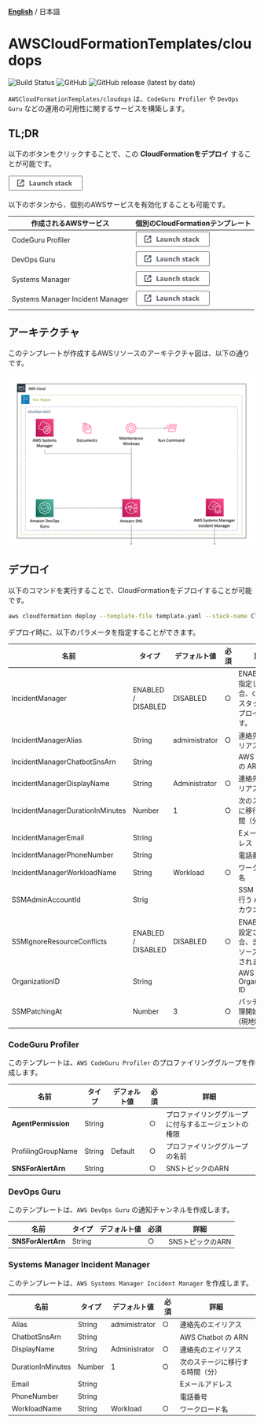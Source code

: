 [**English**](README.md) / 日本語

# AWSCloudFormationTemplates/cloudops
![Build Status](https://codebuild.ap-northeast-1.amazonaws.com/badges?uuid=eyJlbmNyeXB0ZWREYXRhIjoiT1o3djE0RFpweWErRDl6SkpwTGsySVJKbWk0ajhreUlEaXAvTHh3ZzdaS2wzNVR5V1hpZkZRRVRtcFIvNncydWdad2w4TG9MRVMzVGFvMlZKY2RNYUowPSIsIml2UGFyYW1ldGVyU3BlYyI6Ik0vOGVWdGFEWTlyYVdDZUwiLCJtYXRlcmlhbFNldFNlcmlhbCI6MX0%3D&branch=master)
![GitHub](https://img.shields.io/github/license/eijikominami/aws-cloudformation-templates)
![GitHub release (latest by date)](https://img.shields.io/github/v/release/eijikominami/aws-cloudformation-templates)
 
``AWSCloudFormationTemplates/cloudops`` は、``CodeGuru Profiler`` や ``DevOps Guru`` などの運用の可用性に関するサービスを構築します。

## TL;DR

以下のボタンをクリックすることで、この **CloudFormationをデプロイ** することが可能です。

[![cloudformation-launch-stack](../images/cloudformation-launch-stack.png)](https://console.aws.amazon.com/cloudformation/home?region=ap-northeast-1#/stacks/create/review?stackName=CloudOps&templateURL=https://eijikominami.s3-ap-northeast-1.amazonaws.com/aws-cloudformation-templates/cloudops/template.yaml) 

以下のボタンから、個別のAWSサービスを有効化することも可能です。

| 作成されるAWSサービス | 個別のCloudFormationテンプレート |
| --- | --- |
| CodeGuru Profiler | [![cloudformation-launch-stack](../images/cloudformation-launch-stack.png)](https://console.aws.amazon.com/cloudformation/home?region=ap-northeast-1#/stacks/create/review?stackName=CodeGuruProfiler&templateURL=https://eijikominami.s3-ap-northeast-1.amazonaws.com/aws-cloudformation-templates/cloudops/codeguruprofiler.yaml) |
| DevOps Guru | [![cloudformation-launch-stack](../images/cloudformation-launch-stack.png)](https://console.aws.amazon.com/cloudformation/home?region=ap-northeast-1#/stacks/create/review?stackName=DevOpsGuru&templateURL=https://eijikominami.s3-ap-northeast-1.amazonaws.com/aws-cloudformation-templates/cloudops/devopsguru.yaml) |
| Systems Manager | [![cloudformation-launch-stack](../images/cloudformation-launch-stack.png)](https://console.aws.amazon.com/cloudformation/home?region=ap-northeast-1#/stacks/create/review?stackName=SystemsManager&templateURL=https://eijikominami.s3-ap-northeast-1.amazonaws.com/aws-cloudformation-templates/cloudops/ssm.yaml) |
| Systems Manager Incident Manager | [![cloudformation-launch-stack](../images/cloudformation-launch-stack.png)](https://console.aws.amazon.com/cloudformation/home?region=ap-northeast-1#/stacks/create/review?stackName=SystemsManagerIncidentManager&templateURL=https://eijikominami.s3-ap-northeast-1.amazonaws.com/aws-cloudformation-templates/cloudops/incidentmanager.yaml) |

## アーキテクチャ

このテンプレートが作成するAWSリソースのアーキテクチャ図は、以下の通りです。

![](../images/architecture-cloudops.png)

## デプロイ

以下のコマンドを実行することで、CloudFormationをデプロイすることが可能です。

```bash
aws cloudformation deploy --template-file template.yaml --stack-name CloudOps --capabilities CAPABILITY_NAMED_IAM CAPABILITY_AUTO_EXPAND
```

デプロイ時に、以下のパラメータを指定することができます。

| 名前 | タイプ | デフォルト値 | 必須 | 詳細 |
| --- | --- | --- | --- | --- |
| IncidentManager | ENABLED / DISABLED | DISABLED | ○ | ENABLEDを指定した場合、`CloudOps` スタックがデプロイされます。 |
| IncidentManagerAlias | String | admimistrator | ○ | 連絡先のエイリアス |
| IncidentManagerChatbotSnsArn | String | | | AWS Chatbot の ARN |
| IncidentManagerDisplayName | String | Administrator | ○ | 連絡先のエイリアス |
| IncidentManagerDurationInMinutes | Number | 1 | ○ | 次のステージに移行する時間（分） |
| IncidentManagerEmail | String | | | Eメールアドレス |
| IncidentManagerPhoneNumber | String | | | 電話番号 |
| IncidentManagerWorkloadName | String | Workload | ○ | ワークロード名 |
| SSMAdminAccountId | Strig | | | SSM の管理を行う AWS アカウントの ID |
| SSMIgnoreResourceConflicts | ENABLED / DISABLED | DISABLED | ○ | ENABLED に設定された場合、当該のリソースは生成されません。 |
| OrganizationID | String | | | AWS Organizations ID |
| SSMPatchingAt | Number | 3 | ○ | パッチ適用処理開始時刻 (現地時) |

### CodeGuru Profiler

このテンプレートは、``AWS CodeGuru Profiler`` のプロファイリンググループを作成します。

| 名前 | タイプ | デフォルト値 | 必須 | 詳細 |
| --- | --- | --- | --- | --- |
| **AgentPermission** | String | | ○ | プロファイリンググループに付与するエージェントの権限 |
| ProfilingGroupName | String | Default | ○ | プロファイリンググループの名前 |
| **SNSForAlertArn** | String | | ○ | SNSトピックのARN |

### DevOps Guru

このテンプレートは、``AWS DevOps Guru`` の通知チャンネルを作成します。

| 名前 | タイプ | デフォルト値 | 必須 | 詳細 |
| --- | --- | --- | --- | --- |
| **SNSForAlertArn** | String | | ○ | SNSトピックのARN |

### Systems Manager Incident Manager

このテンプレートは、``AWS Systems Manager Incident Manager`` を作成します。

| 名前 | タイプ | デフォルト値 | 必須 | 詳細 |
| --- | --- | --- | --- | --- |
| Alias | String | admimistrator | ○ | 連絡先のエイリアス |
| ChatbotSnsArn | String | | | AWS Chatbot の ARN |
| DisplayName | String | Administrator | ○ | 連絡先のエイリアス |
| DurationInMinutes | Number | 1 | ○ | 次のステージに移行する時間（分） |
| Email | String | | | Eメールアドレス |
| PhoneNumber | String | | | 電話番号 |
| WorkloadName | String | Workload | ○ | ワークロード名 |
